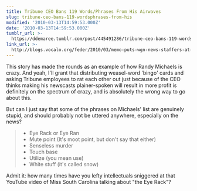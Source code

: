 ```yaml
---
title: Tribune CEO Bans 119 Words/Phrases From His Airwaves
slug: tribune-ceo-bans-119-wordsphrases-from-his
modified: '2010-03-13T14:59:53.000Z'
date: '2010-03-13T14:59:53.000Z'
tumblr_url: >-
  https://ddemaree.tumblr.com/post/445491286/tribune-ceo-bans-119-wordsphrases-from-his
link_url: >-
  http://blogs.vocalo.org/feder/2010/03/memo-puts-wgn-news-staffers-at-a-loss-for-words/17374
---
```

This story has made the rounds as an example of how Randy Michaels is crazy. And yeah, I'll grant that distributing weasel-word 'bingo' cards and asking Tribune employees to rat each other out just because of the CEO thinks making his newscasts plainer-spoken will result in more profit is definitely on the spectrum of crazy, and is absolutely the wrong way to go about this.

But can I just say that some of the phrases on Michaels' list are genuinely stupid, and should probably not be uttered anywhere, especially on the news?

> *   Eye Rack or Eye Ran
> *   Mute point (It's moot point, but don't say that either)
> *   Senseless murder
> *   Touch base
> *   Utilize (you mean use)
> *   White stuff (it's called snow)

Admit it: how many times have you lefty intellectuals sniggered at that YouTube video of Miss South Carolina talking about "the Eye Rack"?
